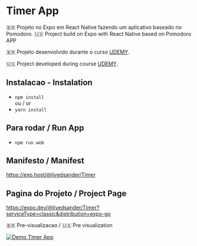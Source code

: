  # Timer App


🇧🇷 Projeto no Expo em React Native fazendo um aplicativo baseado no Pomodoro.
🇺🇸 Project build on Expo with React Native based on Pomodoro APP

🇧🇷 Projeto desenvolvido durante o curso [UDEMY](https://www.udemy.com/course/complete-react-native-mobile-development-zero-to-mastery-with-hooks/).

🇺🇸 Project developed during course [UDEMY](https://www.udemy.com/course/complete-react-native-mobile-development-zero-to-mastery-with-hooks/).

## Instalacao - Instalation

- `npm install`
 <br> ou / or <br>
- `yarn install`


## Para rodar / Run App

- `npm run web`


## Manifesto / Manifest
https://exp.host/@livedsander/Timer

## Pagina do Projeto / Project Page
https://expo.dev/@livedsander/Timer?serviceType=classic&distribution=expo-go 

🇧🇷 Pre-visualizacao / 
🇺🇸 Pre visualization 

[![Demo Timer App](https://j.gifs.com/K823LJ.gif)](https://youtube.com/shorts/5b53QVRCblE)

